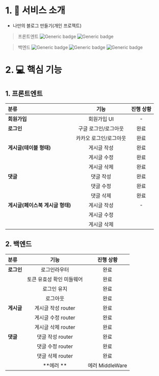 # 1. 🥰 서비스 소개
 - 나만의 블로그 만들기(개인 프로젝트)
> 프론트엔트 
> ![Generic badge](https://img.shields.io/badge/react-17.0.1-green.svg) ![Generic badge](https://img.shields.io/badge/redux_Toolkit-6.14.6-ff69b4.svg)

> 백엔드 
> ![Generic badge](https://img.shields.io/badge/node-10.22.1-green.svg) ![Generic badge](https://img.shields.io/badge/npm-6.14.6-ff69b4.svg) ![Generic badge](https://img.shields.io/badge/express-4.17.1-blueviolet.svg)

# 2. 💻 핵심 기능 
## 1. 프론트엔트
  |   분류  |  기능 |  진행 상황 |
  |:--------|:--------:|:--------:|
  |**회원가입** | 회원가입 UI  |- |
  |**로그인** | 구글 로그인/로그아웃  |완료 |
  | | 카카오 로그인/로그아웃  |완료  |
  |**게시글(테이블 형태)** | 게시글 작성  |완료 |
  | | 게시글 수정  |완료  |
  | | 게시글 삭제  |완료  |
  |**댓글** | 댓글 작성  |완료 |
  | | 댓글 수정  |완료  |
  | | 댓글 삭제  |완료  |
   |**게시글(페이스북 게시글 형태)** | 게시글 작성  | -|
  | | 게시글 수정  |  |
  | | 게시글 삭제  |  |


## 2. 백엔드 
  |   분류  |  기능 |  진행 상황 |
  |:--------|:--------:|:--------:|
  |**로그인** |  로그인라우터  |완료 |
  | | 토큰 유효성 확인 미들웨어  |완료  |
  | | 로그인 유지  |완료  |
  | | 로그아웃  |완료  |
  |**게시글** | 게시글 작성 router  |완료 |
  | | 게시글 수정 router  |완료  |
  | | 게시글 삭제 router  |완료  |
  |**댓글** | 댓글 작성 router  |완료 |
  | | 댓글 수정 router  |완료  |
  | | 댓글 삭제 router  |완료  |
    |**에러 ** | 에러 MiddleWare  |진행 중|




